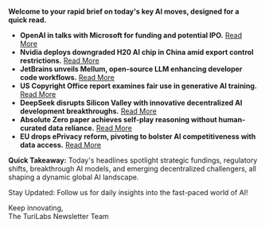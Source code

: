 **Welcome to your rapid brief on today's key AI moves, designed for a quick read.**

- **OpenAI in talks with Microsoft for funding and potential IPO.** [Read More](https://www.ft.com/content/8d9e5149-7e4f-4886-a035-9d200204972a)
- **Nvidia deploys downgraded H20 AI chip in China amid export control restrictions.** [Read More](https://www.reuters.com/world/china/nvidia-modifies-h20-chip-china-overcome-us-export-controls-sources-say-2025-05-09/)
- **JetBrains unveils Mellum, open-source LLM enhancing developer code workflows.** [Read More](https://blog.jetbrains.com/ai/2025/04/mellum-goes-open-source-a-purpose-built-llm-for-developers-now-on-hugging-face/)
- **US Copyright Office report examines fair use in generative AI training.** [Read More](https://www.copyright.gov/ai/Copyright-and-Artificial-Intelligence-Part-3-Generative-AI-Training-Report-Pre-Publication-Version.pdf)
- **DeepSeek disrupts Silicon Valley with innovative decentralized AI development breakthroughs.** [Read More](https://www.bloomberg.com/news/articles/2025-05-09/deepseek-punctured-the-myth-of-american-ai-supremacy)
- **Absolute Zero paper achieves self-play reasoning without human-curated data reliance.** [Read More](https://arxiv.org/abs/2505.03335)
- **EU drops ePrivacy reform, pivoting to bolster AI competitiveness with data access.** [Read More](https://techcrunch.com/2025/02/12/eu-abandons-eprivacy-reform-as-bloc-shifts-focus-to-competitiveness-and-fostering-data-access-for-ai/)

**Quick Takeaway:** Today's headlines spotlight strategic fundings, regulatory shifts, breakthrough AI models, and emerging decentralized challengers, all shaping a dynamic global AI landscape.

Stay Updated: Follow us for daily insights into the fast-paced world of AI! 

Keep innovating,  
The TuriLabs Newsletter Team